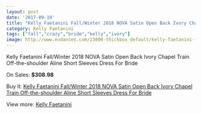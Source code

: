 ```yaml
---
layout: post
date: '2017-09-19'
title: "Kelly Faetanini Fall/Winter 2018 NOVA Satin Open Back Ivory Chapel Train Off-the-shoulder Aline Short Sleeves Dress For Bride"
category: Kelly Faetanini
tags: ["fall","crazy","bride","kelly","ivory"]
image: http://www.eudances.com/23000-thickbox_default/kelly-faetanini-fall-winter-2018-nova-satin-open-back-ivory-chapel-train-off-the-shoulder-aline-short-sleeves-dress-for-bride.jpg
---
```

Kelly Faetanini Fall/Winter 2018 NOVA Satin Open Back Ivory Chapel Train Off-the-shoulder Aline Short Sleeves Dress For Bride

On Sales: **$308.98**
<a href="https://www.eudances.com/en/kelly-faetanini/7353-kelly-faetanini-fall-winter-2018-nova-satin-open-back-ivory-chapel-train-off-the-shoulder-aline-short-sleeves-dress-for-bride.html"><amp-img layout="responsive" width="600" height="600" src="//www.eudances.com/23000-thickbox_default/kelly-faetanini-fall-winter-2018-nova-satin-open-back-ivory-chapel-train-off-the-shoulder-aline-short-sleeves-dress-for-bride.jpg" alt="Kelly Faetanini Fall/Winter 2018 NOVA Satin Open Back Ivory Chapel Train Off-the-shoulder Aline Short Sleeves Dress For Bride 0" /></a>
<a href="https://www.eudances.com/en/kelly-faetanini/7353-kelly-faetanini-fall-winter-2018-nova-satin-open-back-ivory-chapel-train-off-the-shoulder-aline-short-sleeves-dress-for-bride.html"><amp-img layout="responsive" width="600" height="600" src="//www.eudances.com/23002-thickbox_default/kelly-faetanini-fall-winter-2018-nova-satin-open-back-ivory-chapel-train-off-the-shoulder-aline-short-sleeves-dress-for-bride.jpg" alt="Kelly Faetanini Fall/Winter 2018 NOVA Satin Open Back Ivory Chapel Train Off-the-shoulder Aline Short Sleeves Dress For Bride 1" /></a>
<a href="https://www.eudances.com/en/kelly-faetanini/7353-kelly-faetanini-fall-winter-2018-nova-satin-open-back-ivory-chapel-train-off-the-shoulder-aline-short-sleeves-dress-for-bride.html"><amp-img layout="responsive" width="600" height="600" src="//www.eudances.com/23001-thickbox_default/kelly-faetanini-fall-winter-2018-nova-satin-open-back-ivory-chapel-train-off-the-shoulder-aline-short-sleeves-dress-for-bride.jpg" alt="Kelly Faetanini Fall/Winter 2018 NOVA Satin Open Back Ivory Chapel Train Off-the-shoulder Aline Short Sleeves Dress For Bride 2" /></a>

Buy it: [Kelly Faetanini Fall/Winter 2018 NOVA Satin Open Back Ivory Chapel Train Off-the-shoulder Aline Short Sleeves Dress For Bride](https://www.eudances.com/en/kelly-faetanini/7353-kelly-faetanini-fall-winter-2018-nova-satin-open-back-ivory-chapel-train-off-the-shoulder-aline-short-sleeves-dress-for-bride.html "Kelly Faetanini Fall/Winter 2018 NOVA Satin Open Back Ivory Chapel Train Off-the-shoulder Aline Short Sleeves Dress For Bride")

View more: [Kelly Faetanini](https://www.eudances.com/en/114-kelly-faetanini "Kelly Faetanini")
